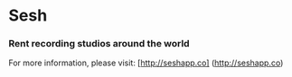 # Sesh
### Rent recording studios around the world

For more information, please visit:
[http://seshapp.co] (http://seshapp.co)

